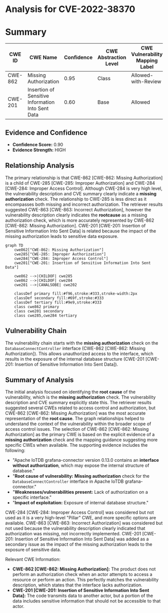 # Analysis for CVE-2022-38370

# Summary
| CWE ID | CWE Name | Confidence | CWE Abstraction Level | CWE Vulnerability Mapping Label | CWE-Vulnerability Mapping Notes |
|---|---|---|---|---|---|
| CWE-862 | Missing Authorization | 0.95 | Class | Allowed-with-Review | Primary CWE |
| CWE-201 | Insertion of Sensitive Information Into Sent Data | 0.60 | Base | Allowed | Secondary Candidate |

## Evidence and Confidence

*   **Confidence Score:** 0.90
*   **Evidence Strength:** HIGH

## Relationship Analysis
The primary relationship is that CWE-862 [CWE-862: Missing Authorization] is a child of CWE-285 [CWE-285: Improper Authorization] and CWE-284 [CWE-284: Improper Access Control]. Although CWE-284 is very high level, the vulnerability description and CVE summary clearly indicate a **missing authorization** check. The relationship to CWE-285 is less direct as it encompasses both missing and incorrect authorization. The retriever results suggested CWE-863 [CWE-863: Incorrect Authorization], however the vulnerability description clearly indicates the **rootcause** as a missing authorization check, which is more accurately represented by CWE-862 [CWE-862: Missing Authorization]. CWE-201 [CWE-201: Insertion of Sensitive Information Into Sent Data] is related because the impact of the missing authorization leads to sensitive data exposure.

```mermaid
graph TD
    cwe862["CWE-862: Missing Authorization"]
    cwe285["CWE-285: Improper Authorization"]
    cwe284["CWE-284: Improper Access Control"]
    cwe201["CWE-201: Insertion of Sensitive Information Into Sent Data"]

    cwe862 -->|CHILDOF| cwe285
    cwe862 -->|CHILDOF| cwe284
    cwe201 -->|CANALSOBE| cwe202

    classDef primary fill:#f96,stroke:#333,stroke-width:2px
    classDef secondary fill:#69f,stroke:#333
    classDef tertiary fill:#9e9,stroke:#333
    class cwe862 primary
    class cwe201 secondary
    class cwe285,cwe284 tertiary
```

## Vulnerability Chain
The vulnerability chain starts with the **missing authorization** check on the `DatabaseConnectController` interface (CWE-862 [CWE-862: Missing Authorization]). This allows unauthorized access to the interface, which results in the exposure of the internal database structure (CWE-201 [CWE-201: Insertion of Sensitive Information Into Sent Data]).

## Summary of Analysis
The initial analysis focused on identifying the **root cause** of the vulnerability, which is the **missing authorization** check. The vulnerability description and CVE summary explicitly state this. The retriever results suggested several CWEs related to access control and authorization, but CWE-862 [CWE-862: Missing Authorization] was the most accurate representation of the **root cause**.
The graph relationships helped to understand the context of the vulnerability within the broader scope of access control issues. The selection of CWE-862 [CWE-862: Missing Authorization] as the primary CWE is based on the explicit evidence of a **missing authorization** check and the mapping guidance suggesting more specific CWEs when available.
The supporting evidence includes the following:
- "Apache IoTDB grafana-connector version 0.13.0 contains an **interface without authorization**, which may expose the internal structure of database."
- "**Root cause of vulnerability:** **Missing authorization** check for the `DatabaseConnectController` interface in Apache IoTDB grafana-connector."
- "**Weaknesses/vulnerabilities present:** Lack of authorization on a specific interface."
- "**Impact of exploitation:** Exposure of internal database structure."

CWE-284 [CWE-284: Improper Access Control] was considered but not used as it is a very high-level "Pillar" CWE, and more specific options are available. CWE-863 [CWE-863: Incorrect Authorization] was considered but not used because the vulnerability description clearly indicated that authorization was missing, not incorrectly implemented. CWE-201 [CWE-201: Insertion of Sensitive Information Into Sent Data] was added as a secondary issue as the impact of the missing authorization leads to the exposure of sensitive data.

Relevant CWE Information:

*   **CWE-862 [CWE-862: Missing Authorization]:** The product does not perform an authorization check when an actor attempts to access a resource or perform an action. This perfectly matches the vulnerability description, which states that the interface lacks authorization.
*   **CWE-201 [CWE-201: Insertion of Sensitive Information Into Sent Data]:** The code transmits data to another actor, but a portion of the data includes sensitive information that should not be accessible to that actor.